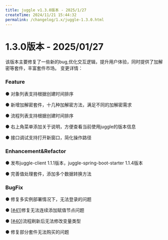 ```yaml
---
title: juggle v1.3.0版本 - 2025/1/27
createTime: 2024/11/21 15:44:32
permalink: /changelog/1.x/juggle-1.3.0.html
---
```

# 1.3.0版本 - 2025/01/27
该版本主要修复了一些新的bug,优化交互逻辑，提升用户体验，同时提供了加解密等套件，丰富套件市场。
变更详情：

### Feature

● 对象列表支持根据创建时间排序

● 新增加解密套件，十几种加解密方法，满足不同的加解密需求

● 流程列表支持根据创建时间排序

● 右上角菜单添加关于说明，方便查看当前使用juggle的版本信息

● 接口调试支持打开新窗口，简化操作路径


### Enhancement&Refactor

● 发布juggle-client 1.1.1版本，juggle-spring-boot-starter 1.1.4版本

● 完善值处理套件，添加多个数据转换方法


### BugFix

● 修复多实例部署情况下，无法登录的问题

● [[#41](https://github.com/somta/Juggle/issues/41)]修复无法连续添加赋值节点问题

● [[#40](https://github.com/somta/Juggle/issues/40)]流程刷新后无法修改变量类型

● 修复部分套件无法购买的问题
